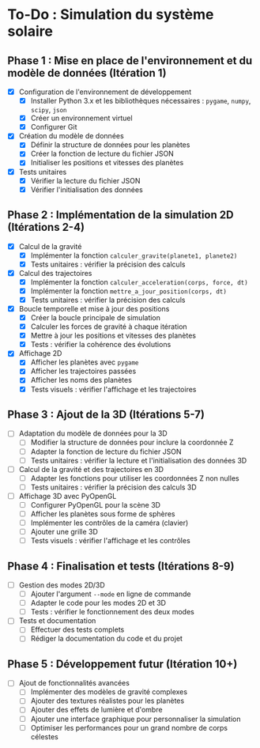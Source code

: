 # To-Do : Simulation du système solaire

## Phase 1 : Mise en place de l'environnement et du modèle de données (Itération 1)

* [x] Configuration de l'environnement de développement
    * [x] Installer Python 3.x et les bibliothèques nécessaires : `pygame`, `numpy`, `scipy`, `json`
    * [x] Créer un environnement virtuel
    * [x] Configurer Git
* [x] Création du modèle de données
    * [x] Définir la structure de données pour les planètes
    * [x] Créer la fonction de lecture du fichier JSON
    * [x] Initialiser les positions et vitesses des planètes
* [x] Tests unitaires
    * [x] Vérifier la lecture du fichier JSON
    * [x] Vérifier l'initialisation des données

## Phase 2 : Implémentation de la simulation 2D (Itérations 2-4)

* [x] Calcul de la gravité
    * [x] Implémenter la fonction `calculer_gravite(planete1, planete2)`
    * [x] Tests unitaires : vérifier la précision des calculs
* [x] Calcul des trajectoires
    * [x] Implémenter la fonction `calculer_acceleration(corps, force, dt)`
    * [x] Implémenter la fonction `mettre_a_jour_position(corps, dt)`
    * [x] Tests unitaires : vérifier la précision des calculs
* [x] Boucle temporelle et mise à jour des positions
    * [x] Créer la boucle principale de simulation
    * [x] Calculer les forces de gravité à chaque itération
    * [x] Mettre à jour les positions et vitesses des planètes
    * [x] Tests : vérifier la cohérence des évolutions
* [x] Affichage 2D
    * [x] Afficher les planètes avec `pygame`
    * [x] Afficher les trajectoires passées
    * [x] Afficher les noms des planètes
    * [x] Tests visuels : vérifier l'affichage et les trajectoires

## Phase 3 : Ajout de la 3D (Itérations 5-7)

* [ ] Adaptation du modèle de données pour la 3D
    * [ ] Modifier la structure de données pour inclure la coordonnée Z
    * [ ] Adapter la fonction de lecture du fichier JSON
    * [ ] Tests unitaires : vérifier la lecture et l'initialisation des données 3D
* [ ] Calcul de la gravité et des trajectoires en 3D
    * [ ] Adapter les fonctions pour utiliser les coordonnées Z non nulles
    * [ ] Tests unitaires : vérifier la précision des calculs 3D
* [ ] Affichage 3D avec PyOpenGL
    * [ ] Configurer PyOpenGL pour la scène 3D
    * [ ] Afficher les planètes sous forme de sphères
    * [ ] Implémenter les contrôles de la caméra (clavier)
    * [ ] Ajouter une grille 3D
    * [ ] Tests visuels : vérifier l'affichage et les contrôles

## Phase 4 : Finalisation et tests (Itérations 8-9)

* [ ] Gestion des modes 2D/3D
    * [ ] Ajouter l'argument `--mode` en ligne de commande
    * [ ] Adapter le code pour les modes 2D et 3D
    * [ ] Tests : vérifier le fonctionnement des deux modes
* [ ] Tests et documentation
    * [ ] Effectuer des tests complets
    * [ ] Rédiger la documentation du code et du projet

## Phase 5 : Développement futur (Itération 10+)

* [ ] Ajout de fonctionnalités avancées
    * [ ] Implémenter des modèles de gravité complexes
    * [ ] Ajouter des textures réalistes pour les planètes
    * [ ] Ajouter des effets de lumière et d'ombre
    * [ ] Ajouter une interface graphique pour personnaliser la simulation
    * [ ] Optimiser les performances pour un grand nombre de corps célestes
